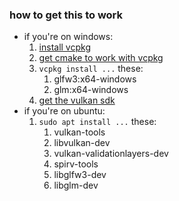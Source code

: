 ### how to get this to work
- if you're on windows:
  1. [install vcpkg](https://github.com/microsoft/vcpkg#quick-start-windows)
  2. [get cmake to work with vcpkg](https://github.com/microsoft/vcpkg#using-vcpkg-with-cmake)
  3. `vcpkg install ...` these:
     1. glfw3:x64-windows
     2. glm:x64-windows
  4. [get the vulkan sdk](https://www.lunarg.com/vulkan-sdk/)
- if you're on ubuntu:
  1. `sudo apt install ...` these:
     1. vulkan-tools
     2. libvulkan-dev
     3. vulkan-validationlayers-dev
     4. spirv-tools
     5. libglfw3-dev
     6. libglm-dev